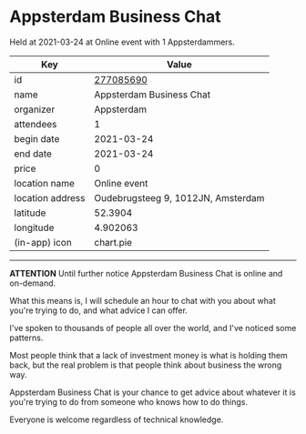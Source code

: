 # Appsterdam Business Chat
Held at 2021-03-24 at Online event with 1 Appsterdammers.
        
|Key|Value
|---|---|
|id|[277085690](https://www.meetup.com/appsterdam/events/277085690/)|
|name|Appsterdam Business Chat|
|organizer|Appsterdam|
|attendees|1|
|begin date|2021-03-24|
|end date|2021-03-24|
|price|0|
|location name|Online event|
|location address|Oudebrugsteeg 9, 1012JN, Amsterdam|
|latitude|52.3904|
|longitude|4.902063|
|(in-app) icon|chart.pie|

---

**ATTENTION** Until further notice Appsterdam Business Chat is online and on-demand.

What this means is, I will schedule an hour to chat with you about what you're trying to do, and what advice I can offer.

I've spoken to thousands of people all over the world, and I've noticed some patterns.

Most people think that a lack of investment money is what is holding them back, but the real problem is that people think about business the wrong way.

Appsterdam Business Chat is your chance to get advice about whatever it is you're trying to do from someone who knows how to do things.

Everyone is welcome regardless of technical knowledge.


